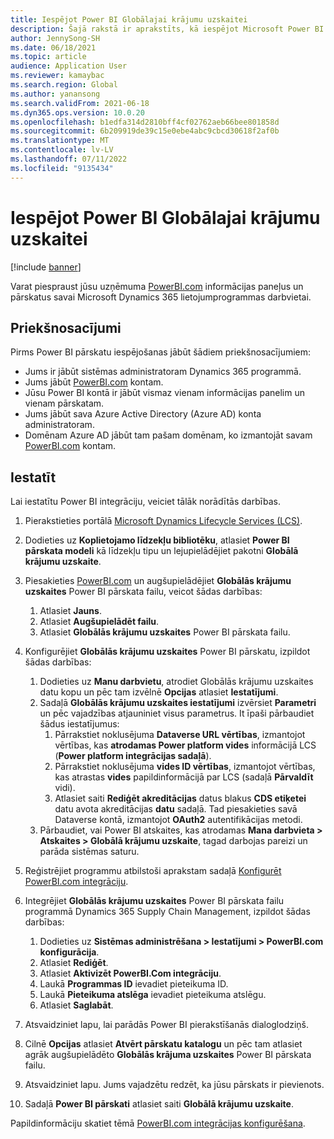 ```yaml
---
title: Iespējot Power BI Globālajai krājumu uzskaitei
description: Šajā rakstā ir aprakstīts, kā iespējot Microsoft Power BI globālo krājumu uzskaiti.
author: JennySong-SH
ms.date: 06/18/2021
ms.topic: article
audience: Application User
ms.reviewer: kamaybac
ms.search.region: Global
ms.author: yanansong
ms.search.validFrom: 2021-06-18
ms.dyn365.ops.version: 10.0.20
ms.openlocfilehash: b1edfa314d2810bff4cf02762aeb66bee801858d
ms.sourcegitcommit: 6b209919de39c15e0ebe4abc9cbcd30618f2af0b
ms.translationtype: MT
ms.contentlocale: lv-LV
ms.lasthandoff: 07/11/2022
ms.locfileid: "9135434"
---
```

# <a name="enable-power-bi-for-global-inventory-accounting"></a>Iespējot Power BI Globālajai krājumu uzskaitei

[!include [banner](../includes/banner.md)]

Varat piespraust jūsu uzņēmuma [PowerBI.com](https://powerbi.com/) informācijas paneļus un pārskatus savai Microsoft Dynamics 365 lietojumprogrammas darbvietai.

## <a name="prerequisites"></a>Priekšnosacījumi

Pirms Power BI pārskatu iespējošanas jābūt šādiem priekšnosacījumiem:

- Jums ir jābūt sistēmas administratoram Dynamics 365 programmā.
- Jums jābūt [PowerBI.com](https://powerbi.com/) kontam.
- Jūsu Power BI kontā ir jābūt vismaz vienam informācijas panelim un vienam pārskatam.
- Jums jābūt sava Azure Active Directory (Azure AD) konta administratoram.
- Domēnam Azure AD jābūt tam pašam domēnam, ko izmantojāt savam [PowerBI.com](https://powerbi.com/) kontam.

## <a name="setup"></a>Iestatīt

Lai iestatītu Power BI integrāciju, veiciet tālāk norādītās darbības.

1. Pierakstieties portālā [Microsoft Dynamics Lifecycle Services (LCS)](https://lcs.dynamics.com/Logon/Index).
1. Dodieties uz **Koplietojamo līdzekļu bibliotēku**, atlasiet **Power BI pārskata modeli** kā līdzekļu tipu un lejupielādējiet pakotni **Globālā krājumu uzskaite**. 
1. Piesakieties [PowerBI.com](https://app.powerbi.com/) un augšupielādējiet **Globālās krājumu uzskaites** Power BI pārskata failu, veicot šādas darbības:

    1. Atlasiet **Jauns**.
    1. Atlasiet **Augšupielādēt failu**.
    1. Atlasiet **Globālās krājumu uzskaites** Power BI pārskata failu.

1. Konfigurējiet **Globālās krājumu uzskaites** Power BI pārskatu, izpildot šādas darbības:

    1. Dodieties uz **Manu darbvietu**, atrodiet Globālās krājumu uzskaites datu kopu un pēc tam izvēlnē **Opcijas** atlasiet **Iestatījumi**.
    1. Sadaļā **Globālās krājumu uzskaites iestatījumi** izvērsiet **Parametri** un pēc vajadzības atjauniniet visus parametrus. It īpaši pārbaudiet šādus iestatījumus:
        1. Pārrakstiet noklusējuma **Dataverse URL vērtības**, izmantojot vērtības, kas **atrodamas Power platform vides** informācijā LCS (**Power platform integrācijas sadaļā**).
        1. Pārrakstiet noklusējuma **vides ID vērtības**, izmantojot vērtības, kas atrastas **vides** papildinformācijā par LCS (sadaļā **Pārvaldīt** vidi).
        1. Atlasiet saiti **Rediģēt akreditācijas** datus blakus **CDS etiķetei** datu avota akreditācijas **datu** sadaļā. Tad piesakieties savā Dataverse kontā, izmantojot **OAuth2** autentifikācijas metodi.
    1. Pārbaudiet, vai Power BI atskaites, kas atrodamas **Mana darbvieta \> Atskaites \> Globālā krājumu uzskaite**, tagad darbojas pareizi un parāda sistēmas saturu.

1. Reģistrējiet programmu atbilstoši aprakstam sadaļā [Konfigurēt PowerBI.com integrāciju](../../fin-ops-core/dev-itpro/analytics/configure-power-bi-integration.md#registration-process).
1. Integrējiet **Globālās krājumu uzskaites** Power BI pārskata failu programmā Dynamics 365 Supply Chain Management, izpildot šādas darbības:

    1. Dodieties uz **Sistēmas administrēšana \> Iestatījumi \> PowerBI.com konfigurācija**.
    1. Atlasiet **Rediģēt**.
    1. Atlasiet **Aktivizēt PowerBI.Com integrāciju**.
    1. Laukā **Programmas ID** ievadiet pieteikuma ID.
    1. Laukā **Pieteikuma atslēga** ievadiet pieteikuma atslēgu.
    1. Atlasiet **Saglabāt**.

1. Atsvaidziniet lapu, lai parādās Power BI pierakstīšanās dialoglodziņš.
1. Cilnē **Opcijas** atlasiet **Atvērt pārskatu katalogu** un pēc tam atlasiet agrāk augšupielādēto **Globālās krājuma uzskaites** Power BI pārskata failu.
1. Atsvaidziniet lapu. Jums vajadzētu redzēt, ka jūsu pārskats ir pievienots.
1. Sadaļā **Power BI pārskati** atlasiet saiti **Globālā krājumu uzskaite**.

Papildinformāciju skatiet tēmā [PowerBI.com integrācijas konfigurēšana](../../fin-ops-core/dev-itpro/analytics/configure-power-bi-integration.md).
